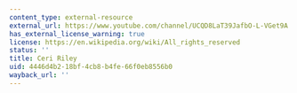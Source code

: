 ```yaml
---
content_type: external-resource
external_url: https://www.youtube.com/channel/UCQD8LaT39JafbO-L-VGet9A
has_external_license_warning: true
license: https://en.wikipedia.org/wiki/All_rights_reserved
status: ''
title: Ceri Riley
uid: 4446d4b2-18bf-4cb8-b4fe-66f0eb8556b0
wayback_url: ''
---
```

